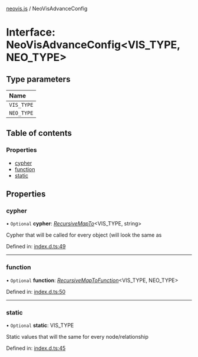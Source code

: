 [neovis.js](../README.md) / NeoVisAdvanceConfig

# Interface: NeoVisAdvanceConfig<VIS_TYPE, NEO_TYPE\>

## Type parameters

| Name |
| :------ |
| `VIS_TYPE` |
| `NEO_TYPE` |

## Table of contents

### Properties

- [cypher](neovisadvanceconfig.md#cypher)
- [function](neovisadvanceconfig.md#function)
- [static](neovisadvanceconfig.md#static)

## Properties

### cypher

• `Optional` **cypher**: [*RecursiveMapTo*](../README.md#recursivemapto)<VIS\_TYPE, string\>

Cypher that will be called for every object (will look the same as

Defined in: [index.d.ts:49](https://github.com/thebestnom/neovis.js/blob/0d65c84/index.d.ts#L49)

___

### function

• `Optional` **function**: [*RecursiveMapToFunction*](../README.md#recursivemaptofunction)<VIS\_TYPE, NEO\_TYPE\>

Defined in: [index.d.ts:50](https://github.com/thebestnom/neovis.js/blob/0d65c84/index.d.ts#L50)

___

### static

• `Optional` **static**: VIS\_TYPE

Static values that will the same for every node/relationship

Defined in: [index.d.ts:45](https://github.com/thebestnom/neovis.js/blob/0d65c84/index.d.ts#L45)
